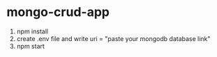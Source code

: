 # mongo-crud-app

1. npm install
2. create .env file and write uri = "paste your mongodb database link"
3. npm start

